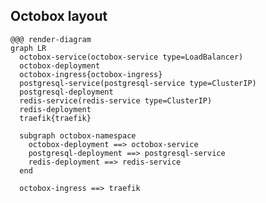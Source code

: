<!SLIDE>

## Octobox layout

    @@@ render-diagram
    graph LR
      octobox-service(octobox-service type=LoadBalancer)
      octobox-deployment
      octobox-ingress{octobox-ingress}
      postgresql-service(postgresql-service type=ClusterIP)
      postgresql-deployment
      redis-service(redis-service type=ClusterIP)
      redis-deployment
      traefik{traefik}

      subgraph octobox-namespace
        octobox-deployment ==> octobox-service
        postgresql-deployment ==> postgresql-service
        redis-deployment ==> redis-service
      end

      octobox-ingress ==> traefik
